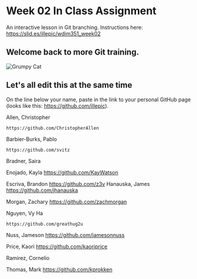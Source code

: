 # Week 02 In Class Assignment

An interactive lesson in Git branching. Instructions here: https://slid.es/illepic/wdim351_week02

## Welcome back to more Git training.

![Grumpy Cat](https://dl.dropbox.com/u/115284/wdim351/week02/tard.jpg "Tard")

## Let's all edit this at the same time

On the line below your name, paste in the link to your personal GitHub page (looks like this: https://github.com/illepic).

Allen, Christopher

	https://github.com/ChristopherAllen

Barbier-Burks, Pablo

	https://github.com/svitz
	
Bradner, Saira

Enojado, Kayla
https://github.com/KayWatson

Escriva, Brandon 
             https://github.com/z3v
Hanauska, James
https://github.com/jhanauska

Morgan, Zachary
https://github.com/zachmorgan

Nguyen, Vy Ha

	https://github.com/greathug2u


Nuss, Jameson
https://github.com/jamesonnuss

Price, Kaori
https://github.com/kaoriprice

Ramirez, Cornelio

Thomas, Mark
https://github.com/kprokken
